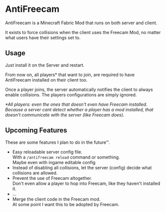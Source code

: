 # AntiFreecam

AntiFreecam is a Minecraft Fabric Mod that runs on both server and client.

It exists to force collisions when the client uses the Freecam Mod, no matter what users have their settings set to.

## Usage

Just install it on the Server and restart.

From now on, all players\* that want to join, are required to have AntiFreecam installed on their client too.

Once a player joins, the server automatically notifies the client to always enable collisions. The players
configurations are simply ignored.

*\*All players: even the ones that doesn't even have Freecam installed. Because a server cant detect whether a player
has a mod installed, that doesn't communicate with the server (like Freecam does).*

## Upcoming Features

These are some features I plan to do in the future™.

- Easy reloadable server config file.  
  With a `/antifreecam reload` command or something.  
  Maybe even with ingame editable config
- Instead of disabling all collisions, let the server (config) decide what collisions are allowed.
- Prevent the use of Freecam altogether.  
  Don't even allow a player to hop into Freecam, like they haven't installed it.
- ...
- Merge the client code in the Freecam mod.  
  At some point I want this to be adopted by Freecam.
